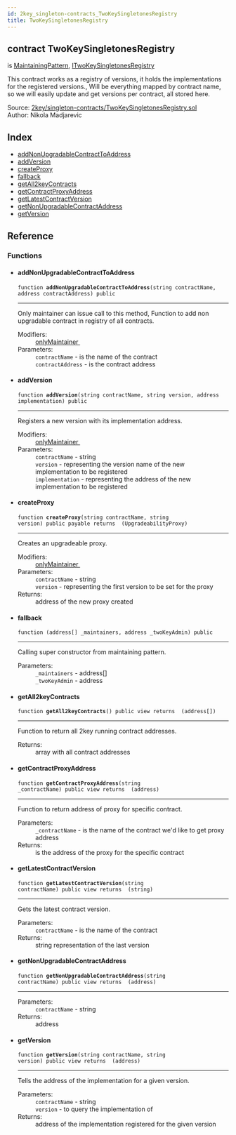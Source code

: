 ```yaml
---
id: 2key_singleton-contracts_TwoKeySingletonesRegistry
title: TwoKeySingletonesRegistry
---
```


<div class="contract-doc"><div class="contract"><h2 class="contract-header"><span class="contract-kind">contract</span> TwoKeySingletonesRegistry</h2><p class="base-contracts"><span>is</span> <a href="2key_MaintainingPattern.html">MaintainingPattern</a><span>, </span><a href="2key_interfaces_ITwoKeySingletonesRegistry.html">ITwoKeySingletonesRegistry</a></p><p class="description">This contract works as a registry of versions, it holds the implementations for the registered versions., Will be everything mapped by contract name, so we will easily update and get versions per contract, all stored here.</p><div class="source">Source: <a href="git+https://github.com/2keynet/web3-alpha/blob/v0.0.3/contracts/2key/singleton-contracts/TwoKeySingletonesRegistry.sol" target="_blank">2key/singleton-contracts/TwoKeySingletonesRegistry.sol</a></div><div class="author">Author: Nikola Madjarevic</div></div><div class="index"><h2>Index</h2><ul><li><a href="2key_singleton-contracts_TwoKeySingletonesRegistry.html#addNonUpgradableContractToAddress">addNonUpgradableContractToAddress</a></li><li><a href="2key_singleton-contracts_TwoKeySingletonesRegistry.html#addVersion">addVersion</a></li><li><a href="2key_singleton-contracts_TwoKeySingletonesRegistry.html#createProxy">createProxy</a></li><li><a href="2key_singleton-contracts_TwoKeySingletonesRegistry.html#">fallback</a></li><li><a href="2key_singleton-contracts_TwoKeySingletonesRegistry.html#getAll2keyContracts">getAll2keyContracts</a></li><li><a href="2key_singleton-contracts_TwoKeySingletonesRegistry.html#getContractProxyAddress">getContractProxyAddress</a></li><li><a href="2key_singleton-contracts_TwoKeySingletonesRegistry.html#getLatestContractVersion">getLatestContractVersion</a></li><li><a href="2key_singleton-contracts_TwoKeySingletonesRegistry.html#getNonUpgradableContractAddress">getNonUpgradableContractAddress</a></li><li><a href="2key_singleton-contracts_TwoKeySingletonesRegistry.html#getVersion">getVersion</a></li></ul></div><div class="reference"><h2>Reference</h2><div class="functions"><h3>Functions</h3><ul><li><div class="item function"><span id="addNonUpgradableContractToAddress" class="anchor-marker"></span><h4 class="name">addNonUpgradableContractToAddress</h4><div class="body"><code class="signature">function <strong>addNonUpgradableContractToAddress</strong><span>(string contractName, address contractAddress) </span><span>public </span></code><hr/><div class="description"><p>Only maintainer can issue call to this method, Function to add non upgradable contract in registry of all contracts.</p></div><dl><dt><span class="label-modifiers">Modifiers:</span></dt><dd><a href="2key_MaintainingPattern.html#onlyMaintainer">onlyMaintainer </a></dd><dt><span class="label-parameters">Parameters:</span></dt><dd><div><code>contractName</code> - is the name of the contract</div><div><code>contractAddress</code> - is the contract address</div></dd></dl></div></div></li><li><div class="item function"><span id="addVersion" class="anchor-marker"></span><h4 class="name">addVersion</h4><div class="body"><code class="signature">function <strong>addVersion</strong><span>(string contractName, string version, address implementation) </span><span>public </span></code><hr/><div class="description"><p>Registers a new version with its implementation address.</p></div><dl><dt><span class="label-modifiers">Modifiers:</span></dt><dd><a href="2key_MaintainingPattern.html#onlyMaintainer">onlyMaintainer </a></dd><dt><span class="label-parameters">Parameters:</span></dt><dd><div><code>contractName</code> - string</div><div><code>version</code> - representing the version name of the new implementation to be registered</div><div><code>implementation</code> - representing the address of the new implementation to be registered</div></dd></dl></div></div></li><li><div class="item function"><span id="createProxy" class="anchor-marker"></span><h4 class="name">createProxy</h4><div class="body"><code class="signature">function <strong>createProxy</strong><span>(string contractName, string version) </span><span>public </span><span>payable </span><span>returns  (UpgradeabilityProxy) </span></code><hr/><div class="description"><p>Creates an upgradeable proxy.</p></div><dl><dt><span class="label-modifiers">Modifiers:</span></dt><dd><a href="2key_MaintainingPattern.html#onlyMaintainer">onlyMaintainer </a></dd><dt><span class="label-parameters">Parameters:</span></dt><dd><div><code>contractName</code> - string</div><div><code>version</code> - representing the first version to be set for the proxy</div></dd><dt><span class="label-return">Returns:</span></dt><dd>address of the new proxy created</dd></dl></div></div></li><li><div class="item function"><span id="fallback" class="anchor-marker"></span><h4 class="name">fallback</h4><div class="body"><code class="signature">function <strong></strong><span>(address[] _maintainers, address _twoKeyAdmin) </span><span>public </span></code><hr/><div class="description"><p>Calling super constructor from maintaining pattern.</p></div><dl><dt><span class="label-parameters">Parameters:</span></dt><dd><div><code>_maintainers</code> - address[]</div><div><code>_twoKeyAdmin</code> - address</div></dd></dl></div></div></li><li><div class="item function"><span id="getAll2keyContracts" class="anchor-marker"></span><h4 class="name">getAll2keyContracts</h4><div class="body"><code class="signature">function <strong>getAll2keyContracts</strong><span>() </span><span>public </span><span>view </span><span>returns  (address[]) </span></code><hr/><div class="description"><p>Function to return all 2key running contract addresses.</p></div><dl><dt><span class="label-return">Returns:</span></dt><dd>array with all contract addresses</dd></dl></div></div></li><li><div class="item function"><span id="getContractProxyAddress" class="anchor-marker"></span><h4 class="name">getContractProxyAddress</h4><div class="body"><code class="signature">function <strong>getContractProxyAddress</strong><span>(string _contractName) </span><span>public </span><span>view </span><span>returns  (address) </span></code><hr/><div class="description"><p>Function to return address of proxy for specific contract.</p></div><dl><dt><span class="label-parameters">Parameters:</span></dt><dd><div><code>_contractName</code> - is the name of the contract we&#x27;d like to get proxy address</div></dd><dt><span class="label-return">Returns:</span></dt><dd>is the address of the proxy for the specific contract</dd></dl></div></div></li><li><div class="item function"><span id="getLatestContractVersion" class="anchor-marker"></span><h4 class="name">getLatestContractVersion</h4><div class="body"><code class="signature">function <strong>getLatestContractVersion</strong><span>(string contractName) </span><span>public </span><span>view </span><span>returns  (string) </span></code><hr/><div class="description"><p>Gets the latest contract version.</p></div><dl><dt><span class="label-parameters">Parameters:</span></dt><dd><div><code>contractName</code> - is the name of the contract</div></dd><dt><span class="label-return">Returns:</span></dt><dd>string representation of the last version</dd></dl></div></div></li><li><div class="item function"><span id="getNonUpgradableContractAddress" class="anchor-marker"></span><h4 class="name">getNonUpgradableContractAddress</h4><div class="body"><code class="signature">function <strong>getNonUpgradableContractAddress</strong><span>(string contractName) </span><span>public </span><span>view </span><span>returns  (address) </span></code><hr/><dl><dt><span class="label-parameters">Parameters:</span></dt><dd><div><code>contractName</code> - string</div></dd><dt><span class="label-return">Returns:</span></dt><dd>address</dd></dl></div></div></li><li><div class="item function"><span id="getVersion" class="anchor-marker"></span><h4 class="name">getVersion</h4><div class="body"><code class="signature">function <strong>getVersion</strong><span>(string contractName, string version) </span><span>public </span><span>view </span><span>returns  (address) </span></code><hr/><div class="description"><p>Tells the address of the implementation for a given version.</p></div><dl><dt><span class="label-parameters">Parameters:</span></dt><dd><div><code>contractName</code> - string</div><div><code>version</code> - to query the implementation of</div></dd><dt><span class="label-return">Returns:</span></dt><dd>address of the implementation registered for the given version</dd></dl></div></div></li></ul></div></div></div>
